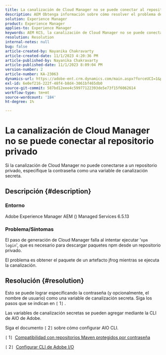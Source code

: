 ```yaml
---
title: La canalización de Cloud Manager no se puede conectar al repositorio privado
description: AEM Obtenga información sobre cómo resolver el problema de en el que la canalización de Cloud Manager no se conecta a un repositorio privado.
solution: Experience Manager
product: Experience Manager
applies-to: Experience Manager
keywords: AEM KCS, la canalización de Cloud Manager no se puede conectar al repositorio privado, Managed Services 6.5.13, variable de canalización secreta, CLI de AIO de Adobe
resolution: Resolution
internal-notes: null
bug: false
article-created-by: Nayanika Chakravarty
article-created-date: 11/1/2023 4:20:36 PM
article-published-by: Nayanika Chakravarty
article-published-date: 11/1/2023 8:09:04 PM
version-number: 2
article-number: KA-23063
dynamics-url: https://adobe-ent.crm.dynamics.com/main.aspx?forceUCI=1&pagetype=entityrecord&etn=knowledgearticle&id=1771a694-d278-ee11-8179-6045bd0065f9
exl-id: 6e0ef216-222f-48f4-b8d4-3061bf465db0
source-git-commit: 587bd12eee4c59977122393de5e73f15f6062614
workflow-type: tm+mt
source-wordcount: '184'
ht-degree: 1%

---
```


# La canalización de Cloud Manager no se puede conectar al repositorio privado


Si la canalización de Cloud Manager no puede conectarse a un repositorio privado, especifique la contraseña como una variable de canalización secreta.



## Descripción {#description}


### Entorno

Adobe Experience Manager AEM () Managed Services 6.5.13

### Problema/Síntomas

El paso de generación de Cloud Manager falla al intentar ejecutar &#39;`npm login`&#39;, que es necesario para descargar paquetes npm desde un repositorio privado.

El problema es obtener el paquete de un artefacto jfrog mientras se ejecuta la canalización.


## Resolución {#resolution}


Esto se puede lograr especificando la contraseña (y opcionalmente, el nombre de usuario) como una variable de canalización secreta. Siga los pasos que se indican en `[` 1`]` .

Las variables de canalización secretas se pueden agregar mediante la CLI de AIO de Adobe.

Siga el documento `[` 2`]`  sobre cómo configurar AIO CLI.

`[` 1`]`  [Compatibilidad con repositorios Maven protegidos por contraseña](https://experienceleague.adobe.com/docs/experience-manager-cloud-service/content/implementing/using-cloud-manager/create-application-project/setting-up-project.html?lang=en#password-protected-maven-repositories)

`[` 2`]`  [Configurar CLI de Adobe I/O](https://experienceleague.adobe.com/docs/experience-manager-learn/cloud-service/local-development-environment-set-up/development-tools.html?lang=en#aio-cli)
